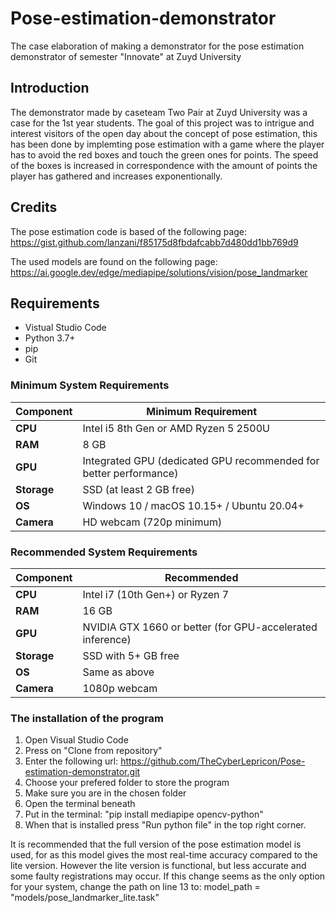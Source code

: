 # Pose-estimation-demonstrator
The case elaboration of making a demonstrator for the pose estimation demonstrator of semester "Innovate" at Zuyd University


## Introduction
The demonstrator made by caseteam Two Pair at Zuyd University was a case for the 1st year students.
The goal of this project was to intrigue and interest visitors of the open day about the concept of pose estimation, this has been done by implemting pose estimation with a game where the player has to avoid the red boxes and touch the green ones for points.
The speed of the boxes is increased in correspondence with the amount of points the player has gathered and increases exponentionally.

## Credits
The pose estimation code is based of the following page:
https://gist.github.com/lanzani/f85175d8fbdafcabb7d480dd1bb769d9

The used models are found on the following page:
https://ai.google.dev/edge/mediapipe/solutions/vision/pose_landmarker

## Requirements

- Vistual Studio Code
- Python 3.7+
- pip
- Git

### Minimum System Requirements

| Component | Minimum Requirement |
|-----------|---------------------|
| **CPU**   | Intel i5 8th Gen or AMD Ryzen 5 2500U |
| **RAM**   | 8 GB                |
| **GPU**   | Integrated GPU (dedicated GPU recommended for better performance) |
| **Storage** | SSD (at least 2 GB free) |
| **OS**    | Windows 10 / macOS 10.15+ / Ubuntu 20.04+ |
| **Camera** | HD webcam (720p minimum) |

### Recommended System Requirements

| Component | Recommended |
|-----------|-------------|
| **CPU**   | Intel i7 (10th Gen+) or Ryzen 7 |
| **RAM**   | 16 GB                |
| **GPU**   | NVIDIA GTX 1660 or better (for GPU-accelerated inference) |
| **Storage** | SSD with 5+ GB free |
| **OS**    | Same as above |
| **Camera** | 1080p webcam |

### The installation of the program

1. Open Visual Studio Code
2. Press on "Clone from repository"
3. Enter the following url: https://github.com/TheCyberLepricon/Pose-estimation-demonstrator.git
4. Choose your prefered folder to store the program
5. Make sure you are in the chosen folder
6. Open the terminal beneath
7. Put in the terminal: "pip install mediapipe opencv-python"
8. When that is installed press "Run python file" in the top right corner.

It is recommended that the full version of the pose estimation model is used, for as this model gives the most real-time accuracy compared to the lite version. However the lite version is functional, but less accurate and some faulty registrations may occur.
If this change seems as the only option for your system, change the path on line 13 to: model_path = "models/pose_landmarker_lite.task"

